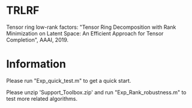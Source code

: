 # TRLRF
Tensor ring low-rank factors:
"Tensor Ring Decomposition with Rank Minimization on Latent Space:
            An Efficient Approach for Tensor Completion", AAAI, 2019.
# Information
Please run "Exp_quick_test.m" to get a quick start.

Please unzip 'Support_Toolbox.zip' and run "Exp_Rank_robustness.m" to test more related algorithms.
